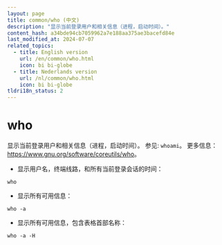 ```yaml
---
layout: page
title: common/who (中文)
description: "显示当前登录用户和相关信息（进程，启动时间）。"
content_hash: a34bde94cb7059962a7e188aa375ae3bacefd84e
last_modified_at: 2024-07-07
related_topics:
  - title: English version
    url: /en/common/who.html
    icon: bi bi-globe
  - title: Nederlands version
    url: /nl/common/who.html
    icon: bi bi-globe
tldri18n_status: 2
---
```

# who

显示当前登录用户和相关信息（进程，启动时间）。
参见: `whoami`。
更多信息：<https://www.gnu.org/software/coreutils/who>。

- 显示用户名，终端线路，和所有当前登录会话的时间：

`who`

- 显示所有可用信息：

`who -a`

- 显示所有可用信息，包含表格首部名称：

`who -a -H`
